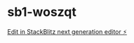 # sb1-woszqt

[Edit in StackBlitz next generation editor ⚡️](https://stackblitz.com/~/github.com/akhlil2891/sb1-woszqt)